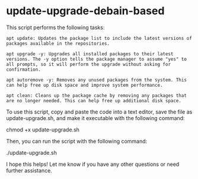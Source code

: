 # update-upgrade-debain-based
This script performs the following tasks:

    apt update: Updates the package list to include the latest versions of packages available in the repositories.

    apt upgrade -y: Upgrades all installed packages to their latest versions. The -y option tells the package manager to assume "yes" to all prompts, so it will perform the upgrade without asking for confirmation.

    apt autoremove -y: Removes any unused packages from the system. This can help free up disk space and improve system performance.

    apt clean: Cleans up the package cache by removing any packages that are no longer needed. This can help free up additional disk space.

To use this script, copy and paste the code into a text editor, save the file as update-upgrade.sh, and make it executable with the following command:

chmod +x update-upgrade.sh

Then, you can run the script with the following command:

./update-upgrade.sh

I hope this helps! Let me know if you have any other questions or need further assistance.